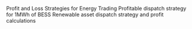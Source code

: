 Profit and Loss Strategies for Energy Trading 
Profitable dispatch strategy for 1MWh of BESS
Renewable asset dispatch strategy and profit calculations 
